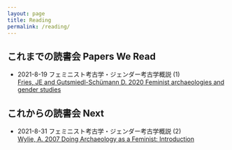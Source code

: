 ```yaml
---
layout: page
title: Reading
permalink: /reading/
---
```


## これまでの読書会 Papers We Read 

- 2021-8-19 フェミニスト考古学・ジェンダー考古学概説 (1)<br>
            [Fries, JE and Gutsmiedl-Schümann D. 2020 Feminist archaeologies and gender studies](https://www.oxfordhandbooks.com/view/10.1093/oxfordhb/9780199567942.001.0001/oxfordhb-9780199567942-e-037)

## これからの読書会 Next 

- 2021-8-31 フェミニスト考古学・ジェンダー考古学概説 (2) <br>
            [Wylie, A. 2007 Doing Archaeology as a Feminist: Introduction](https://link.springer.com/article/10.1007/s10816-007-9034-4)
